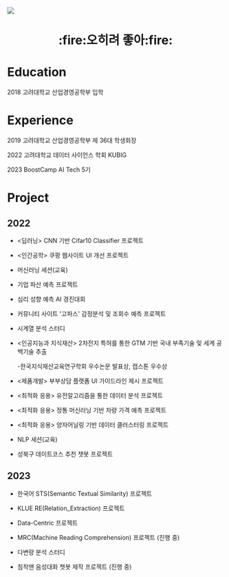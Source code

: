 <!--
**gyubinc/gyubinc** is a ✨ _special_ ✨ repository because its `README.md` (this file) appears on your GitHub profile.

Here are some ideas to get you started:

- 🔭 I’m currently working on ...
- 🌱 I’m currently learning ...
- 👯 I’m looking to collaborate on ...
- 🤔 I’m looking for help with ...
- 💬 Ask me about ...
- 📫 How to reach me: ...
- 😄 Pronouns: ...
- ⚡ Fun fact: ...
-->

<img src="https://img.shields.io/badge/Python-3776AB?style=for-the-badge&logo=Python&logoColor=white">

<h1 align="center">:fire:오히려 좋아:fire:</h1>

# Education

2018 고려대학교 산업경영공학부 입학

# Experience

2019 고려대학교 산업경영공학부 제 36대 학생회장

2022 고려대학교 데이터 사이언스 학회 KUBIG

2023 BoostCamp AI Tech 5기

# Project 

## 2022

* <딥러닝> CNN 기반 Cifar10 Classifier 프로젝트

* <인간공학> 쿠팡 웹사이트 UI 개선 프로젝트

* <KUBIG> 머신러닝 세션(교육)

* <KUBIG> 기업 파산 예측 프로젝트

* <KUBIG> 심리 성향 예측 AI 경진대회

* <KUBIG> 커뮤니티 사이트 '고파스' 감정분석 및 조회수 예측 프로젝트

* <KUBIG> 시계열 분석 스터디

* <인공지능과 지식재산> 2차전지 특허를 통한 GTM 기반 국내 부족기술 및 세계 공백기술 추출
  
  -한국지식재산교육연구학회 우수논문 발표상, 캡스톤 우수상

* <제품개발> 부부상담 플랫폼 UI 가이드라인 제시 프로젝트

* <최적화 응용> 유전알고리즘을 통한 데이터 분석 프로젝트

* <최적화 응용> 정통 머신러닝 기반 차량 가격 예측 프로젝트

* <최적화 응용> 양자어닐링 기반 데이터 클러스터링 프로젝트

* <KUBIG> NLP 세션(교육)

* <KUBIG> 성북구 데이트코스 추천 챗봇 프로젝트

## 2023
  
* <Boost Camp> 한국어 STS(Semantic Textual Similarity) 프로젝트
  
* <Boost Camp> KLUE RE(Relation_Extraction) 프로젝트

* <Boost Camp> Data-Centric 프로젝트
  
* <Boost Camp> MRC(Machine Reading Comprehension) 프로젝트 (진행 중)
  
* <KUBIG> 다변량 분석 스터디
  
* <KUBIG> 침착맨 음성대화 챗봇 제작 프로젝트 (진행 중)
